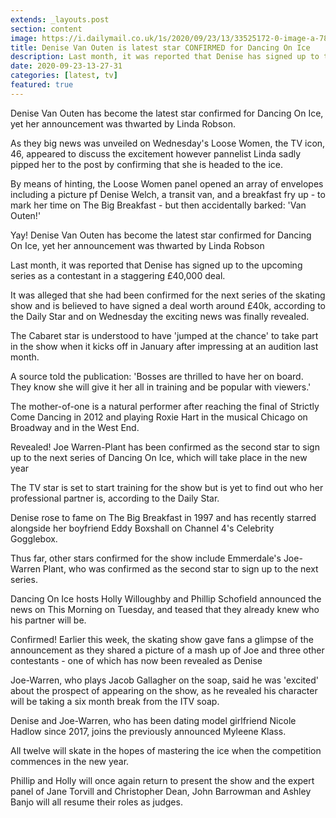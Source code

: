 ```yaml
---
extends: _layouts.post
section: content
image: https://i.dailymail.co.uk/1s/2020/09/23/13/33525172-0-image-a-78_1600863114171.jpg 
title: Denise Van Outen is latest star CONFIRMED for Dancing On Ice 
description: Last month, it was reported that Denise has signed up to the upcoming series as a contestant in a staggering £40,000 deal. 
date: 2020-09-23-13-27-31 
categories: [latest, tv] 
featured: true 
--- 
```

Denise Van Outen has become the latest star confirmed for Dancing On Ice, yet her announcement was thwarted by Linda Robson. 

As they big news was unveiled on Wednesday's Loose Women, the TV icon, 46, appeared to discuss the excitement however pannelist Linda sadly pipped her to the post by confirming that she is headed to the ice. 

By means of hinting, the Loose Women panel opened an array of envelopes including a picture pf Denise Welch, a transit van, and a breakfast fry up - to mark her time on The Big Breakfast - but then accidentally barked: 'Van Outen!'

Yay! Denise Van Outen has become the latest star confirmed for Dancing On Ice, yet her announcement was thwarted by Linda Robson

Last month, it was reported that Denise has signed up to the upcoming series as a contestant in a staggering £40,000 deal. 

It was alleged that she had been confirmed for the next series of the skating show and is believed to have signed a deal worth around £40k, according to the Daily Star and on Wednesday the exciting news was finally revealed. 

The Cabaret star is understood to have 'jumped at the chance' to take part in the show when it kicks off in January after impressing at an audition last month. 

A source told the publication: 'Bosses are thrilled to have her on board. They know she will give it her all in training and be popular with viewers.' 

The mother-of-one is a natural performer after reaching the final of Strictly Come Dancing in 2012 and playing Roxie Hart in the musical Chicago on Broadway and in the West End. 

Revealed! Joe Warren-Plant has been confirmed as the second star to sign up to the next series of Dancing On Ice, which will take place in the new year

The TV star is set to start training for the show but is yet to find out who her professional partner is, according to the Daily Star.  

Denise rose to fame on The Big Breakfast in 1997 and has recently starred alongside her boyfriend Eddy Boxshall on Channel 4's Celebrity Gogglebox.   

Thus far, other stars confirmed for the show include Emmerdale's Joe-Warren Plant, who was confirmed as the second star to sign up to the next series.

Dancing On Ice hosts Holly Willoughby and Phillip Schofield announced the news on This Morning on Tuesday, and teased that they already knew who his partner will be.

Confirmed! Earlier this week, the skating show gave fans a glimpse of the announcement as they shared a picture of a mash up of Joe and three other contestants - one of which has now been revealed as Denise 

Joe-Warren, who plays Jacob Gallagher on the soap, said he was 'excited' about the prospect of appearing on the show, as he revealed his character will be taking a six month break from the ITV soap.

Denise and Joe-Warren, who has been dating model girlfriend Nicole Hadlow since 2017, joins the previously announced Myleene Klass.

All twelve will skate in the hopes of mastering the ice when the competition commences in the new year.

Phillip and Holly will once again return to present the show and the expert panel of Jane Torvill and Christopher Dean, John Barrowman and Ashley Banjo will all resume their roles as judges.

